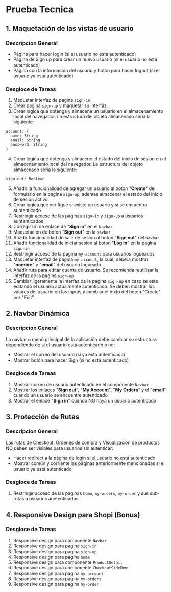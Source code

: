 # Prueba Tecnica

## 1. Maquetación de las vistas de usuario

### Descripcion General

- Página para hacer login (si el usuario no está autenticado)
- Página de Sign up para crear un nuevo usuario (si el usuario no está autenticado)
- Página con la información del usuario y botón para hacer logout (si el usuario ya está autenticado)

### Desgloce de Tareas

1. Maquetar interfaz de pagina `sign-in`.
2. Crear pagina `sign-up` y maquetar su interfaz.
3. Crear logica que obtenga y almacene un usuario en el almacenamiento local del navegador. La estructura del objeto almacenado seria la siguiente:

```
account: {
  name: String
  email: String
  password: String
}
```

4. Crear logica que obtenga y almacene el estado del inicio de sesion en el almacenamiento local del navegador. La estructura del objeto almacenado seria la siguiente:

```
sign-out: Boolean
```

5. Añadir la funcionalidad de agregar un usuario al boton "**Create**" del formulario en la pagina `sign-up`, ademas almacenar el estado del inicio de sesion activo.
6. Crear logica que verifique si existe un usuario y si se encuentra auntenticado
7. Restringir acceso de las paginas `sign-in` y `sign-up` a usuarios auntenticados
8. Corregir url de enlace de "**Sign in**" en el `Navbar`
9. Maquetacion de boton "**Sign out**" en la `Navbar`
10. Añadir funcionalidad de salir de sesion al boton "**Sign out**" del `Navbar`
11. Añadir funcionalidad de iniciar sesion al boton "**Log in**" en la pagina `sign-in`
12. Restringir acceso de la pagina `my-account` para usuarios logueados
13. Maquetar interfaz de pagina `my-account`, la cual, debera mostrar "**nombre**" y "**email**" del usuario logueado.
14. Añadir ruta para editar cuenta de usuario. Se recomienda reutilizar la interfaz de la pagina `sign-up`
15. Cambiar ligeramente la interfaz de la pagina `sign-up` en caso se este editando el usuario actualmente autenticado. Se deben mostrar los valores del usuario en los inputs y cambiar el texto del boton "Create" por "Edit".

## 2. Navbar Dinámica

### Descripcion General

La navbar o menú principal de la aplicación debe cambiar su estructura dependiendo de si el usuario está autenticado o no:

- Mostrar el correo del usuario (si ya está autenticado)
- Mostrar botón para hacer Sign (si no está autenticado)

### Desgloce de Tareas

1. Mostrar correo de usuario autenticado en el componente `Navbar`
2. Mostrar los enlaces "**Sign out**", "**My Account**", "**My Orders**" y el "**email**" cuando un usuario se encuentre autenticado
3. Mostrar el enlace "**Sign in**" cuando NO haya un usuario autenticado

## 3. Protección de Rutas

### Descripcion General

Las rutas de Checkout, Órdenes de compra y Visualización de productos NO deben ser visibles para usuarios sin autenticar:

- Hacer redirect a la página de login si el usuario no está autenticado
- Mostrar común y corriente las páginas anteriormente mencionadas si el usuario ya está autenticado

### Desgloce de Tareas

1. Restringir acceso de las paginas `home`, `my-orders`, `my-order` y sus sub-rutas a usuarios auntenticados

## 4. Responsive Design para Shopi (Bonus)

### Desgloce de Tareas

1. Responsive design para componente `Navbar`
2. Responsive design para pagina `sign-in`
3. Responsive design para pagina `sign-up`
4. Responsive design para pagina `home`
5. Responsive design para componente `ProductDetail`
6. Responsive design para componente `CheckoutSideMenu`
7. Responsive design para pagina `my-account`
8. Responsive design para pagina `my-orders`
9. Responsive design para pagina `my-order`

